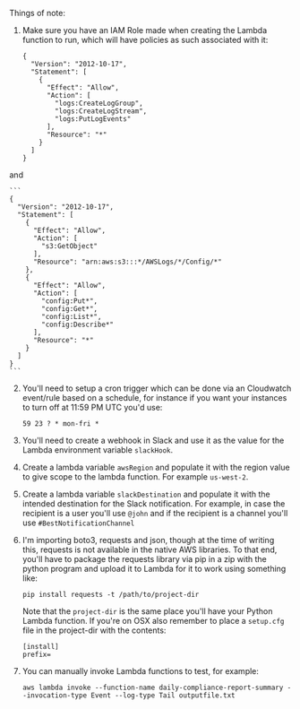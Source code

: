Things of note:

1. Make sure you have an IAM Role made when creating the Lambda function to run, which will have policies as such associated with it:

	```
	{
	  "Version": "2012-10-17",
	  "Statement": [
	    {
	      "Effect": "Allow",
	      "Action": [
	        "logs:CreateLogGroup",
	        "logs:CreateLogStream",
	        "logs:PutLogEvents"
	      ],
	      "Resource": "*"
	    }
	  ]
	}
	
	```
and

	```
	{
	  "Version": "2012-10-17",
	  "Statement": [
	    {
	      "Effect": "Allow",
	      "Action": [
	        "s3:GetObject"
	      ],
	      "Resource": "arn:aws:s3:::*/AWSLogs/*/Config/*"
	    },
	    {
	      "Effect": "Allow",
	      "Action": [
	        "config:Put*",
	        "config:Get*",
	        "config:List*",
	        "config:Describe*"
	      ],
	      "Resource": "*"
	    }
	  ]
	}
	```

2. You'll need to setup a cron trigger which can be done via an Cloudwatch event/rule based on a schedule, for instance if you want your instances to turn off at 11:59 PM UTC you'd use:

	```
	59 23 ? * mon-fri *
	```

3. You'll need to create a webhook in Slack and use it as the value for the Lambda environment variable `slackHook`.

4. Create a lambda variable `awsRegion` and populate it with the region value to give scope to the lambda function. For example `us-west-2`.

5. Create a lambda variable `slackDestination` and populate it with the intended destination for the Slack notification. For example, in case the recipient is a user you'll use `@john` and if the recipient is a channel you'll use `#BestNotificationChannel`

6. I'm importing boto3, requests and json, though at the time of writing this, requests is not available in the native AWS libraries. To that end, you'll have to package the requests library via pip in a zip with the python program and upload it to Lambda for it to work using something like:

	```
	pip install requests -t /path/to/project-dir
	```

	Note that the `project-dir` is the same place you'll have your Python Lambda function. If you're on OSX also remember to place a `setup.cfg` file in the project-dir with the contents:
	
	```
	[install]
	prefix=
	``` 
7. You can manually invoke Lambda functions to test, for example:
	
	```
	aws lambda invoke --function-name daily-compliance-report-summary --invocation-type Event --log-type Tail outputfile.txt
	
	```